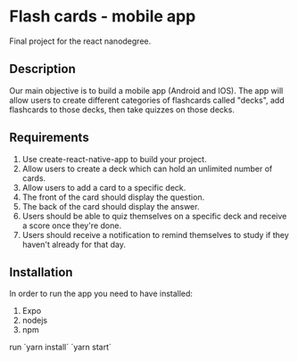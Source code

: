 # Flash cards - mobile app
Final project for the react nanodegree.

## Description
Our main objective is to build a mobile app (Android and IOS). The app will allow users to create different categories of flashcards called "decks", add flashcards to those decks, then take quizzes on those decks.

## Requirements
1. Use create-react-native-app to build your project.
2. Allow users to create a deck which can hold an unlimited number of cards.
3. Allow users to add a card to a specific deck.
4. The front of the card should display the question.
5. The back of the card should display the answer.
6. Users should be able to quiz themselves on a specific deck and receive a score once they're done.
7. Users should receive a notification to remind themselves to study if they haven't already for that day.

## Installation
In order to run the app you need to have installed:
1. Expo
2. nodejs
3. npm

run
´yarn install´
´yarn start´


